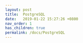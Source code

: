```yaml
---
layout: post
title:  PostgreSQL
date:   2019-01-22 15:27:26 +0800
nav_order: 1
has_children: true
permalink: /docs/PostgreSQL
---
```



